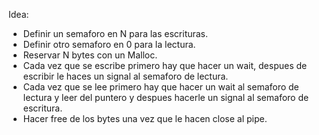 Idea: 

- Definir un semaforo en N para las escrituras. 
- Definir otro semaforo en 0 para la lectura.
- Reservar N bytes con un Malloc. 
- Cada vez que se escribe primero hay que hacer un wait, despues de escribir le haces un signal al semaforo de lectura. 
- Cada vez que se lee primero hay que hacer un wait al semaforo de lectura y leer del puntero y despues hacerle un signal al semaforo de escritura.
- Hacer free de los bytes una vez que le hacen close al pipe. 
